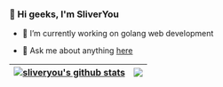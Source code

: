 ### 👋 Hi geeks, I'm SliverYou

- 🔭 I’m currently working on golang web development

- 💬 Ask me about anything [here](https://github.com/sliveryou/sliveryou/issues)

| <a href="https://github.com/sliveryou"><img align="center" src="https://github-readme-stats.vercel.app/api?username=sliveryou&show_icons=true&include_all_commits=true&theme=buefy&hide_border=true" alt="sliveryou's github stats" /></a> | <a href="https://github.com/sliveryou"><img align="center" src="https://github-readme-stats.vercel.app/api/top-langs/?username=sliveryou&layout=compact&theme=buefy&hide_border=true&hide=html,css&langs_count=6" /></a> |
|--------------------------------------------------------------------------------------------------------------------------------------------------------------------------------------------------------------------------------------------|--------------------------------------------------------------------------------------------------------------------------------------------------------------------------------------------------------------------------|
